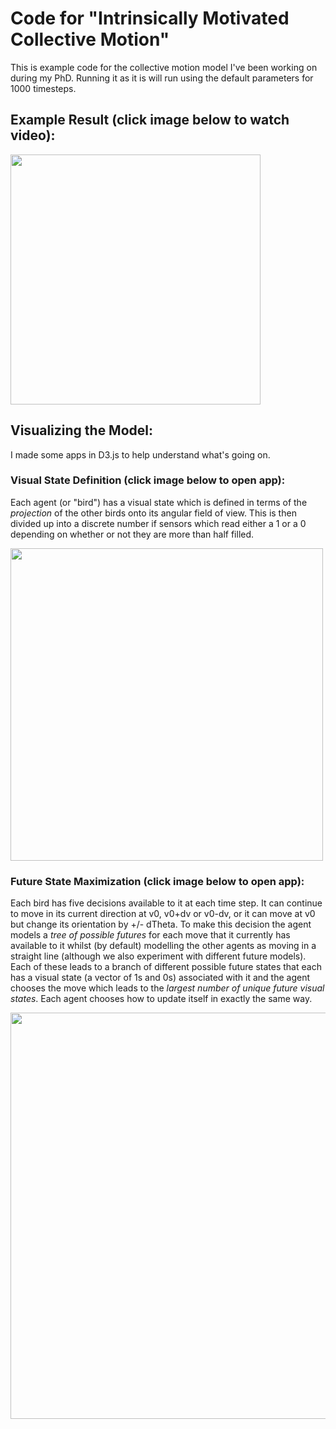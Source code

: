 # Code for "Intrinsically Motivated Collective Motion"
This is example code for the collective motion model I've been working on during my PhD. Running it as it is will run using the default parameters for 1000 timesteps.

## Example Result (click image below to watch video):
<a href="http://www.henrycharlesworth.com/fileStorage/N=50_treeSearch.mp4"><img src="http://www.henrycharlesworth.com/fileStorage/typicalResult.png" width="400"/></a>

## Visualizing the Model:
I made some apps in D3.js to help understand what's going on.
### Visual State Definition (click image below to open app):
Each agent (or "bird") has a visual state which is defined in terms of the <i>projection</i> of the other birds onto its angular field of view. This is then divided up into a discrete number if sensors which read either a 1 or a 0 depending on whether or not they are more than half filled.

<a href="https://henrycharlesworth.com/IntrinsicallyMotivatedCollectiveMotion/Visualizations/visState.html"><img src="https://www.henrycharlesworth.com/fileStorage/visStatePreview.png" width="500" /> </a>
### Future State Maximization (click image below to open app):
Each bird has five decisions available to it at each time step. It can continue to move in its current direction at v0, v0+dv or v0-dv, or it can move at v0 but change its orientation by +/- dTheta. To make this decision the agent models a <i>tree of possible futures</i> for each move that it currently has available to it whilst (by default) modelling the other agents as moving in a straight line (although we also experiment with different future models). Each of these leads to a branch of different possible future states that each has a visual state (a vector of 1s and 0s) associated with it and the agent chooses the move which leads to the <i>largest number of unique future visual states</i>. Each agent chooses how to update itself in exactly the same way.

<a href="https://henrycharlesworth.com/IntrinsicallyMotivatedCollectiveMotion/Visualizations/treeSearch.html"><img src="https://www.henrycharlesworth.com/fileStorage/treeSearchPreview.png" width="650" /> </a>
